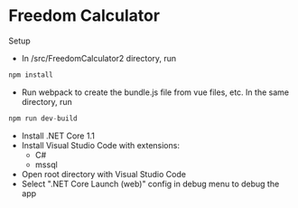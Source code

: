 # Freedom Calculator

Setup
* In /src/FreedomCalculator2 directory, run 
```javascript
npm install
```
* Run webpack to create the bundle.js file from vue files, etc. In the same directory, run 
```javascript
npm run dev-build
```
* Install .NET Core 1.1
* Install Visual Studio Code with extensions:
  * C#
  * mssql
* Open root directory with Visual Studio Code
* Select ".NET Core Launch (web)" config in debug menu to debug the app